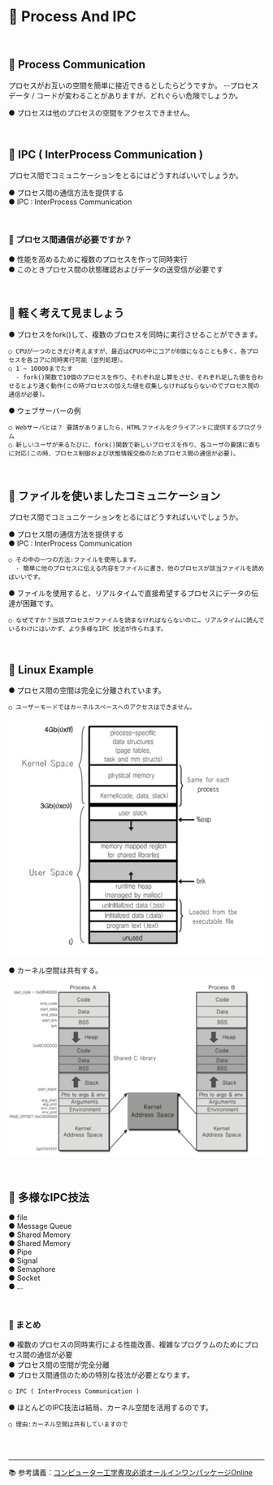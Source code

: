 # 🔑 Process And IPC

<br>

## 📌 Process Communication

プロセスがお互いの空間を簡単に接近できるとしたらどうですか。 --プロセスデータ / コードが変わることがありますが、どれぐらい危険でしょうか。

● プロセスは他のプロセスの空間をアクセスできません。<br>

<br>

## 📌 IPC ( InterProcess Communication )

プロセス間でコミュニケーションをとるにはどうすればいいでしょうか。

● プロセス間の通信方法を提供する<br>
● IPC : InterProcess Communication <br>

<br>

### 📌 プロセス間通信が必要ですか？

● 性能を高めるために複数のプロセスを作って同時実行<br>
● このときプロセス間の状態確認およびデータの送受信が必要です<br>

<br>

## 📌 軽く考えて見ましょう

● プロセスをfork()して、複数のプロセスを同時に実行させることができます。
```
○ CPUが一つのときだけ考えますが、最近はCPUの中にコアが8個になることも多く、各プロセスを各コアに同時実行可能（並列処理）。
○ 1 ~ 10000までたす
  - fork()関数で10個のプロセスを作り、それぞれ足し算をさせ、それぞれ足した値を合わせるとより速く動作(この時プロセスの加えた値を収集しなければならないのでプロセス間の通信が必要)。
```
● ウェブサーバーの例
```
○ Webサーバとは？ 要請がありましたら、HTMLファイルをクライアントに提供するプログラム
○ 新しいユーザが来るたびに、fork()関数で新しいプロセスを作り、各ユーザの要請に直ちに対応(この時、プロセス制御および状態情報交換のためプロセス間の通信が必要)。
```

<br>

## 📌 ファイルを使いましたコミュニケーション

プロセス間でコミュニケーションをとるにはどうすればいいでしょうか。

● プロセス間の通信方法を提供する<br>
● IPC : InterProcess Communication
```
○ その中の一つの方法:ファイルを使用します。
  - 簡単に他のプロセスに伝える内容をファイルに書き、他のプロセスが該当ファイルを読めばいいです。
```
● ファイルを使用すると、リアルタイムで直接希望するプロセスにデータの伝達が困難です。
```
○ なぜですか？当該プロセスがファイルを読まなければならないのに… リアルタイムに読んでいるわけにはいかず、より多様なIPC 技法が作られます。
```

<br>

## 📌 Linux Example

● プロセス間の空間は完全に分離されています。
```
○ ユーザーモードではカーネルスペースへのアクセスはできません。
```
![LinuxProcess](./image/linux_process.png)

● カーネル空間は共有する。<br>
![KernelSpace](./image/kernel_space.png)

<br>

## 📌 多様なIPC技法

● file<br>
● Message Queue<br>
● Shared Memory<br>
● Shared Memory<br>
● Pipe<br>
● Signal<br>
● Semaphore<br>
● Socket<br>
● ...

<br>

### 📌 まとめ

● 複数のプロセスの同時実行による性能改善、複雑なプログラムのためにプロセス間の通信が必要<br>
● プロセス間の空間が完全分離<br>
● プロセス間通信のための特別な技法が必要となります。
```
○ IPC ( InterProcess Communication )
```
● ほとんどのIPC技法は結局、カーネル空間を活用するのです。
```
○ 理由:カーネル空間は共有していますので
```

<br>
<br>

---

📚 参考講義：[コンピューター工学専攻必須オールインワンパッケージOnline](https://fastcampus.co.kr/dev_online_cs)